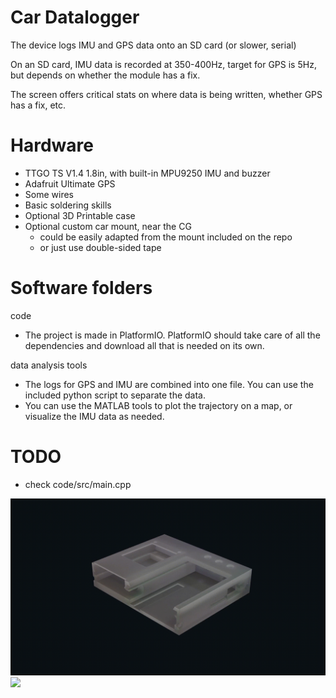 # Car Datalogger
The device logs IMU and GPS data onto an SD card (or slower, serial)

On an SD card, IMU data is recorded at 350-400Hz, target for GPS is 5Hz, but depends on whether the module has a fix.

The screen offers critical stats on where data is being written, whether GPS has a fix, etc.

# Hardware
- TTGO TS V1.4 1.8in, with built-in MPU9250 IMU and buzzer
- Adafruit Ultimate GPS
- Some wires
- Basic soldering skills
- Optional 3D Printable case
- Optional custom car mount, near the CG 
  - could be easily adapted from the mount included on the repo
  - or just use double-sided tape

# Software folders
code
- The project is made in PlatformIO. PlatformIO should take care of all the dependencies and download all that is needed on its own.

data analysis tools
- The logs for GPS and IMU are combined into one file. You can use the included python script to separate the data.
- You can use the MATLAB tools to plot the trajectory on a map, or visualize the IMU data as needed.

# TODO
- check code/src/main.cpp
 
![](media/datalogger.gif)
![](media/photo.png)
